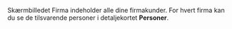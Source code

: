 <!-- markdownlint-disable-file MD041 -->
Skærmbilledet Firma indeholder alle dine firmakunder. For hvert firma kan du se de tilsvarende personer i detaljekortet **Personer**.
